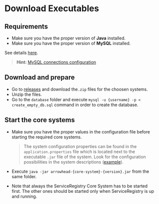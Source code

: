 # Download Executables

## Requirements

* Make sure you have the proper version of **Java** installed.
* Make sure you have the proper version of **MySQL** installed.

See details [here](../implementation.md).

>**Hint:** [MySQL connections configuration](../../help/faq.md#mysql-connections)

## Download and prepare

* Go to [releases](../../downloads/releases.md) and download the`.zip` files for the choosen systems.
* Unzip the files.
* Go to the `database` folder and execute `mysql -u {username} -p < create_empty_db.sql` command in order to create the database.

## Start the core systems

* Make sure you have the proper values in the configuration file before starting the required core systems.
    
    > The system configuration properties can be found in the `application.properties` file which is located next to the executable `.jar` file of the system. Look for the configuration possibilities in the system descriptions ([example](../../core_systems/service_registry.md#configuration)). 

* Execute `java -jar arrowhead-{core-system}-{version}.jar` from the same folder.
* Note that always the ServiceRegistry Core System has to be started first. The other ones should be started only when ServiceRegistry is up and running.